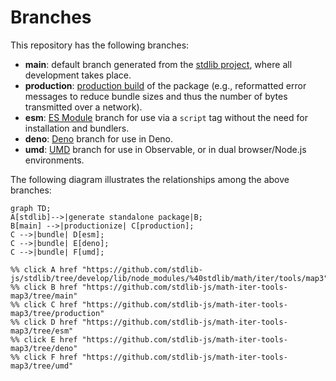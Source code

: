 <!--

@license Apache-2.0

Copyright (c) 2022 The Stdlib Authors.

Licensed under the Apache License, Version 2.0 (the "License");
you may not use this file except in compliance with the License.
You may obtain a copy of the License at

    http://www.apache.org/licenses/LICENSE-2.0

Unless required by applicable law or agreed to in writing, software
distributed under the License is distributed on an "AS IS" BASIS,
WITHOUT WARRANTIES OR CONDITIONS OF ANY KIND, either express or implied.
See the License for the specific language governing permissions and
limitations under the License.

-->

# Branches

This repository has the following branches:

-   **main**: default branch generated from the [stdlib project][stdlib-url], where all development takes place.
-   **production**: [production build][production-url] of the package (e.g., reformatted error messages to reduce bundle sizes and thus the number of bytes transmitted over a network).
-   **esm**: [ES Module][esm-url] branch for use via a `script` tag without the need for installation and bundlers.
-   **deno**: [Deno][deno-url] branch for use in Deno.
-   **umd**: [UMD][umd-url] branch for use in Observable, or in dual browser/Node.js environments.

The following diagram illustrates the relationships among the above branches:

```mermaid
graph TD;
A[stdlib]-->|generate standalone package|B;
B[main] -->|productionize| C[production];
C -->|bundle| D[esm];
C -->|bundle| E[deno];
C -->|bundle| F[umd];

%% click A href "https://github.com/stdlib-js/stdlib/tree/develop/lib/node_modules/%40stdlib/math/iter/tools/map3"
%% click B href "https://github.com/stdlib-js/math-iter-tools-map3/tree/main"
%% click C href "https://github.com/stdlib-js/math-iter-tools-map3/tree/production"
%% click D href "https://github.com/stdlib-js/math-iter-tools-map3/tree/esm"
%% click E href "https://github.com/stdlib-js/math-iter-tools-map3/tree/deno"
%% click F href "https://github.com/stdlib-js/math-iter-tools-map3/tree/umd"
```

[stdlib-url]: https://github.com/stdlib-js/stdlib/tree/develop/lib/node_modules/%40stdlib/math/iter/tools/map3
[production-url]: https://github.com/stdlib-js/math-iter-tools-map3/tree/production
[deno-url]: https://github.com/stdlib-js/math-iter-tools-map3/tree/deno
[umd-url]: https://github.com/stdlib-js/math-iter-tools-map3/tree/umd
[esm-url]: https://github.com/stdlib-js/math-iter-tools-map3/tree/esm